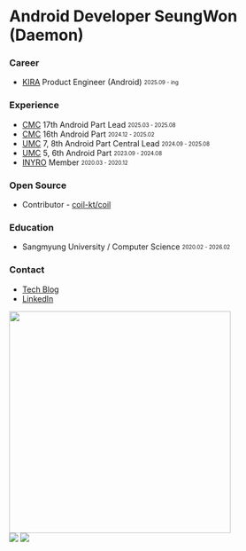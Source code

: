 <h1 align="left">Android Developer SeungWon (Daemon)</h1>

<h3>Career</h3>
 
* [KIRA](https://kiraapp.io/) Product Engineer (Android) <sub><sup>2025.09 - ing</sup></sub>   

<h3>Experience</h3>
 
* [CMC](https://cmc.makeus.in/) 17th Android Part Lead <sub><sup>2025.03 - 2025.08</sup></sub>   
* [CMC](https://cmc.makeus.in/) 16th Android Part <sub><sup>2024.12 - 2025.02</sup></sub>
* [UMC](https://umc.makeus.in/) 7, 8th Android Part Central Lead <sub><sup>2024.09 - 2025.08</sup></sub>
* [UMC](https://umc.makeus.in/) 5, 6th Android Part <sub><sup>2023.09 - 2024.08</sup></sub>
* [INYRO](https://www.instagram.com/smu_inyro/) Member <sub><sup>2020.03 - 2020.12</sup></sub>

<h3>Open Source</h3>
 
* Contributor - [coil-kt/coil](https://github.com/coil-kt/coil/pull/3119)

<h3>Education</h3>
 
* Sangmyung University / Computer Science <sub><sup>2020.02 - 2026.02</sup></sub>

<h3>Contact</h3>

* [Tech Blog](https://velog.io/@tristanjung1006/)
* [LinkedIn](https://www.linkedin.com/in/seung-won-daemon)

<img src="https://github-readme-stats.vercel.app/api?username=tristanjung1006&theme=shadow_red&show_icons=true" style="border-radius: 0; width: 400px; height: auto;">

<div align="left">
  <img src="https://img.shields.io/badge/jjjssswww1006@gmail.com-ME-d14836?style=for-the-badge&logo=gmail&link=mailto:jjjssswww1006@gmail.com"/>
  <a href="https://www.reddit.com/user/2000years_later/?utm_source=share&utm_medium=web3x&utm_name=web3xcss&utm_term=1&utm_content=share_button">
    <img src="https://img.shields.io/badge/-Reddit-FF4500?style=for-the-badge&logo=reddit&logoColor=white"/>
  </a>
</div>
